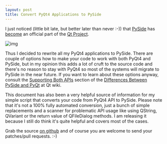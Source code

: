 ```yaml
---
layout: post
title: Convert PyQt4 Applications to PySide
---
```


I just noticed (little bit late, but better later than never :-)) that [PySide](http://pyside.org/) has [become](http://www.pyside.org/2012/03/pyside-becomes-a-qt-add-on/) an official part of the [Qt Project](http://qt-project.org/).

![img](/assets/pysidelogo.png)

Thus I decided to rewrite all my PyQt4 applications to PySide. There are couple of options how to make your code to work with both PyQt4 and PySide, but in my opinion this adds a lot of cruft to the source code and there's no reason to stay with PyQt4 so most of the systems will migrate to PySide in the near future. If you want to learn about these options anyway, consult the [Supporting Both APIs](http://qt-project.org/wiki/Differences_Between_PySide_and_PyQt#0e8e37084768b11e2d2c954a46594e12) section of the [Differences Between PySide and PyQt](http://qt-project.org/wiki/Differences_Between_PySide_and_PyQt) at Qt wiki.

This document has also been a very helpful source of information for my simple script that converts your code from PyQt4 API to PySide. Please note that it's not a 100% fully automated conversion, just a bunch of simple replacements and a scanner for problematic API usage like using QString, QVariant or the return value of QFileDialog methods. I am releasing it because I still do think it's quite helpful and covers most of the cases.

Grab the source [on github](https://github.com/prusnak/misc/tree/master/pysider) and of course you are welcome to send your patches/pull requests. :-)
